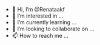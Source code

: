 - 👋 Hi, I’m @Renataakf
- 👀 I’m interested in ...
- 🌱 I’m currently learning ...
- 💞️ I’m looking to collaborate on ...
- 📫 How to reach me ...

<!---
Renataakf/Renataakf is a ✨ special ✨ repository because its `README.md` (this file) appears on your GitHub profile.
You can click the Preview link to take a look at your changes.
--->
